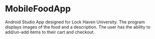 # MobileFoodApp
Android Studio App designed for Lock Haven University. The program displays images of the food and a description. The user has the ability to add/un-add items to their cart and checkout.
